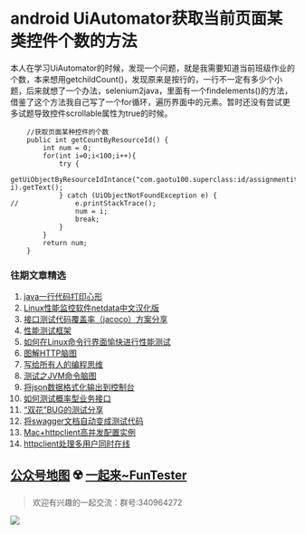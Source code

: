 # android UiAutomator获取当前页面某类控件个数的方法

本人在学习UiAutomator的时候，发现一个问题，就是我需要知道当前班级作业的个数，本来想用getchildCount()，发现原来是按行的，一行不一定有多少个小题，后来就想了一个办法，selenium2java，里面有一个findelements()的方法，借鉴了这个方法我自己写了一个for循环，遍历界面中的元素。暂时还没有尝试更多试题导致控件scrollable属性为true的时候。


```
	//获取页面某种控件的个数
	public int getCountByResourceId() {
		int num = 0;
		for(int i=0;i<100;i++){
			try {
				getUiObjectByResourceIdIntance("com.gaotu100.superclass:id/assignmentitemview_upload_text", i).getText();
			} catch (UiObjectNotFoundException e) {
//				e.printStackTrace();
				num = i;
				break;
			}
		}
		return num;
	}
```

### 往期文章精选

1. [java一行代码打印心形](https://mp.weixin.qq.com/s/QPSryoSbViVURpSa9QXtpg)
2. [Linux性能监控软件netdata中文汉化版](https://mp.weixin.qq.com/s/fdXtK-5WwKnxjLZdyg6-nA)
3. [接口测试代码覆盖率（jacoco）方案分享](https://mp.weixin.qq.com/s/D73Sq6NLjeRKN8aCpGLOjQ)
4. [性能测试框架](https://mp.weixin.qq.com/s/3_09j7-5ex35u30HQRyWug)
5. [如何在Linux命令行界面愉快进行性能测试](https://mp.weixin.qq.com/s/fwGqBe1SpA2V0lPfAOd04Q)
6. [图解HTTP脑图](https://mp.weixin.qq.com/s/100Vm8FVEuXs0x6rDGTipw)
7. [写给所有人的编程思维](https://mp.weixin.qq.com/s/Oj33UCnYfbUgzsBzEm2GPQ)
8. [测试之JVM命令脑图](https://mp.weixin.qq.com/s/qprqyv0j3SCvGw1HMjbaMQ)
9. [将json数据格式化输出到控制台](https://mp.weixin.qq.com/s/2IPwvh-33Ov2jBh0_L8shA)
10. [如何测试概率型业务接口](https://mp.weixin.qq.com/s/kUVffhjae3eYivrGqo6ZMg)
11. [“双花”BUG的测试分享](https://mp.weixin.qq.com/s/0dsBsssNfg-seJ_tu9zFaQ)
12. [将swagger文档自动变成测试代码](https://mp.weixin.qq.com/s/SY8mVenj0zMe5b47GS9VSQ)
13. [Mac+httpclient高并发配置实例](https://mp.weixin.qq.com/s/r4a-vGz0pxeZBPPH3phujw)
14. [httpclient处理多用户同时在线](https://mp.weixin.qq.com/s/Nuc30Fwy6-Qyr-Pc65t1_g)

## [公众号地图](https://mp.weixin.qq.com/s/36RbP20beZ8oWJ9nLAxG3g) ☢️ [一起来~FunTester](http://mp.weixin.qq.com/s?__biz=MzU4MTE2NDEyMQ==&mid=2247483866&idx=3&sn=2ef9d9bdcc49b5e52fcb3b6f35396a5e&chksm=fd4a8cecca3d05fafee68d4a9f9024ffc950cb66809d28f0ec3f8ee1ce280349f27d5352314c&scene=21#wechat_redirect)




> 欢迎有兴趣的一起交流：群号:340964272

![](/blog/pic/201712120951590031.png)

<script src="/blog/js/bubbly.js"></script>
<script src="/blog/js/article.js"></script>